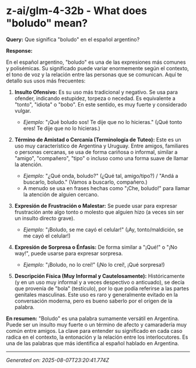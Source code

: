 # z-ai/glm-4-32b - What does "boludo" mean?

**Query:** Que significa "boludo" en el español argentino?



**Response:**

En el español argentino, "boludo" es una de las expresiones más comunes y polisémicas. Su significado puede variar enormemente según el contexto, el tono de voz y la relación entre las personas que se comunican. Aquí te detallo sus usos más frecuentes:

1.  **Insulto Ofensivo:** Es su uso más tradicional y negativo. Se usa para ofender, indicando estupidez, torpeza o necedad. Es equivalente a "tonto", "idiota" o "bobo". En este sentido, es muy fuerte y considerado vulgar.
    *   *Ejemplo:* "¡Qué boludo sos! Te dije que no lo hicieras." (¡Qué tonto eres! Te dije que no lo hicieras.)

2.  **Término de Amistad o Cercanía (Terminología de Tuteo):** Este es un uso muy característico de Argentina y Uruguay. Entre amigos, familiares o personas cercanas, se usa de forma cariñosa o informal, similar a "amigo", "compañero", "tipo" o incluso como una forma suave de llamar la atención.
    *   *Ejemplo:* "¿Qué onda, boludo?" (¿Qué tal, amigo/tipo?) / "Andá a buscarlo, boludo." (Vamos a buscarlo, compañero.)
    *   A menudo se usa en frases hechas como "¡Che, boludo!" para llamar la atención de alguien cercano.

3.  **Expresión de Frustración o Malestar:** Se puede usar para expresar frustración ante algo tonto o molesto que alguien hizo (a veces sin ser un insulto directo grave).
    *   *Ejemplo:* "¡Boludo, se me cayó el celular!" (¡Ay, tonto/maldición, se me cayó el celular!)

4.  **Expresión de Sorpresa o Énfasis:** De forma similar a "¡Qué!" o "¡No way!", puede usarse para expresar sorpresa.
    *   *Ejemplo:* "¡Boludo, no lo creí!" (¡No lo creí!, ¡Qué sorpresa!)

5.  **Descripción Física (Muy Informal y Cautelosamente):** Históricamente (y en un uso muy informal y a veces despectivo o anticuado), se decía que provenía de "bola" (testículo), por lo que podía referirse a las partes genitales masculinas. Este uso es raro y generalmente evitado en la conversación moderna, pero es bueno saberlo por el origen de la palabra.

**En resumen:** "Boludo" es una palabra sumamente versátil en Argentina. Puede ser un insulto muy fuerte o un término de afecto y camaradería muy común entre amigos. La clave para entender su significado en cada caso radica en el contexto, la entonación y la relación entre los interlocutores. Es una de las palabras que más identifica al español hablado en Argentina.

---
*Generated on: 2025-08-07T23:20:41.774Z*

